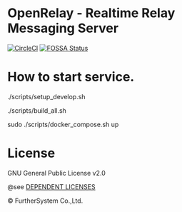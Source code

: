 # OpenRelay - Realtime Relay Messaging Server
[![CircleCI](https://circleci.com/gh/OpenRelayOSS/openrelay.svg?style=svg)](https://circleci.com/gh/OpenRelayOSS/openrelay)
[![FOSSA Status](https://app.fossa.com/api/projects/git%2Bgithub.com%2FOpenRelayOSS%2Fopenrelay.svg?type=large)](https://app.fossa.com/projects/git%2Bgithub.com%2FOpenRelayOSS%2Fopenrelay?ref=badge_large)

# How to start service.
./scripts/setup_develop.sh

./scripts/build_all.sh

sudo ./scripts/docker_compose.sh up



# License
GNU General Public License v2.0

@see [DEPENDENT LICENSES](https://github.com/OpenRelayOSS/openrelay/blob/master/LICENSE)


©︎ FurtherSystem Co.,Ltd.
